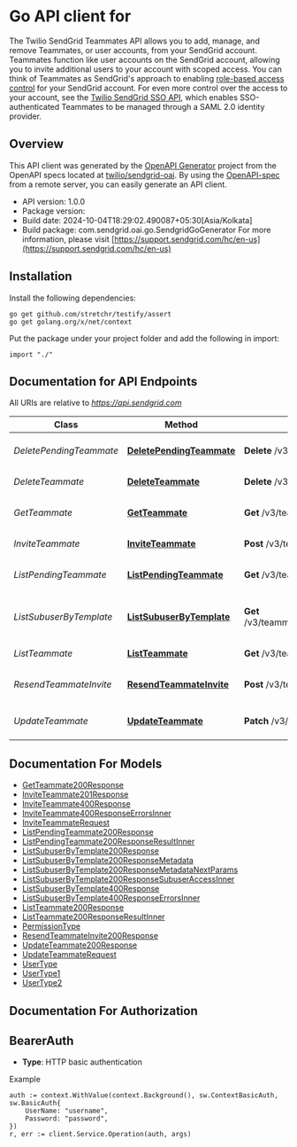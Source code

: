 # Go API client for 

The Twilio SendGrid Teammates API allows you to add, manage, and remove Teammates, or user accounts, from your SendGrid account. Teammates function like user accounts on the SendGrid account, allowing you to invite additional users to your account with scoped access. You can think of Teammates as SendGrid's approach to enabling [role-based access control](https://en.wikipedia.org/wiki/Role-based_access_control) for your SendGrid account. For even more control over the access to your account, see the [Twilio SendGrid SSO API](https://docs.sendgrid.com/api-reference/single-sign-on-teammates/), which enables SSO-authenticated Teammates to be managed through a SAML 2.0 identity provider.

## Overview
This API client was generated by the [OpenAPI Generator](https://openapi-generator.tech) project from the OpenAPI specs located at [twilio/sendgrid-oai](https://github.com/twilio/sendgrid-oai/tree/main/spec).  By using the [OpenAPI-spec](https://www.openapis.org/) from a remote server, you can easily generate an API client.

- API version: 1.0.0
- Package version: 
- Build date: 2024-10-04T18:29:02.490087+05:30[Asia/Kolkata]
- Build package: com.sendgrid.oai.go.SendgridGoGenerator
For more information, please visit [https://support.sendgrid.com/hc/en-us](https://support.sendgrid.com/hc/en-us)

## Installation

Install the following dependencies:

```shell
go get github.com/stretchr/testify/assert
go get golang.org/x/net/context
```

Put the package under your project folder and add the following in import:

```golang
import "./"
```

## Documentation for API Endpoints

All URIs are relative to *https://api.sendgrid.com*

Class | Method | HTTP request | Description
------------ | ------------- | ------------- | -------------
*DeletePendingTeammate* | [**DeletePendingTeammate**](docs/DeletePendingTeammate.md#deletependingteammate) | **Delete** /v3/teammates/pending/{Token} | Delete pending teammate
*DeleteTeammate* | [**DeleteTeammate**](docs/DeleteTeammate.md#deleteteammate) | **Delete** /v3/teammates/{Username} | Delete teammate
*GetTeammate* | [**GetTeammate**](docs/GetTeammate.md#getteammate) | **Get** /v3/teammates/{Username} | Retrieve specific teammate
*InviteTeammate* | [**InviteTeammate**](docs/InviteTeammate.md#inviteteammate) | **Post** /v3/teammates | Invite teammate
*ListPendingTeammate* | [**ListPendingTeammate**](docs/ListPendingTeammate.md#listpendingteammate) | **Get** /v3/teammates/pending | Retrieve all pending teammates
*ListSubuserByTemplate* | [**ListSubuserByTemplate**](docs/ListSubuserByTemplate.md#listsubuserbytemplate) | **Get** /v3/teammates/{TeammateName}/subuser_access | Get Teammate Subuser Access
*ListTeammate* | [**ListTeammate**](docs/ListTeammate.md#listteammate) | **Get** /v3/teammates | Retrieve all teammates
*ResendTeammateInvite* | [**ResendTeammateInvite**](docs/ResendTeammateInvite.md#resendteammateinvite) | **Post** /v3/teammates/pending/{Token}/resend | Resend teammate invite
*UpdateTeammate* | [**UpdateTeammate**](docs/UpdateTeammate.md#updateteammate) | **Patch** /v3/teammates/{Username} | Update teammate&#39;s permissions


## Documentation For Models

 - [GetTeammate200Response](GetTeammate200Response.md)
 - [InviteTeammate201Response](InviteTeammate201Response.md)
 - [InviteTeammate400Response](InviteTeammate400Response.md)
 - [InviteTeammate400ResponseErrorsInner](InviteTeammate400ResponseErrorsInner.md)
 - [InviteTeammateRequest](InviteTeammateRequest.md)
 - [ListPendingTeammate200Response](ListPendingTeammate200Response.md)
 - [ListPendingTeammate200ResponseResultInner](ListPendingTeammate200ResponseResultInner.md)
 - [ListSubuserByTemplate200Response](ListSubuserByTemplate200Response.md)
 - [ListSubuserByTemplate200ResponseMetadata](ListSubuserByTemplate200ResponseMetadata.md)
 - [ListSubuserByTemplate200ResponseMetadataNextParams](ListSubuserByTemplate200ResponseMetadataNextParams.md)
 - [ListSubuserByTemplate200ResponseSubuserAccessInner](ListSubuserByTemplate200ResponseSubuserAccessInner.md)
 - [ListSubuserByTemplate400Response](ListSubuserByTemplate400Response.md)
 - [ListSubuserByTemplate400ResponseErrorsInner](ListSubuserByTemplate400ResponseErrorsInner.md)
 - [ListTeammate200Response](ListTeammate200Response.md)
 - [ListTeammate200ResponseResultInner](ListTeammate200ResponseResultInner.md)
 - [PermissionType](PermissionType.md)
 - [ResendTeammateInvite200Response](ResendTeammateInvite200Response.md)
 - [UpdateTeammate200Response](UpdateTeammate200Response.md)
 - [UpdateTeammateRequest](UpdateTeammateRequest.md)
 - [UserType](UserType.md)
 - [UserType1](UserType1.md)
 - [UserType2](UserType2.md)


## Documentation For Authorization



## BearerAuth

- **Type**: HTTP basic authentication

Example

```golang
auth := context.WithValue(context.Background(), sw.ContextBasicAuth, sw.BasicAuth{
    UserName: "username",
    Password: "password",
})
r, err := client.Service.Operation(auth, args)
```

